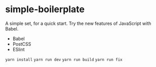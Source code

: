 # simple-boilerplate

A simple set, for a quick start. Try the new features of JavaScript with Babel.

- Babel
- PostCSS
- ESlint

`yarn install`
`yarn run dev`
`yarn run build`
`yarn run fix`
